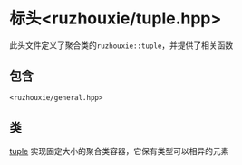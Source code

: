 # 标头<ruzhouxie/tuple.hpp>
此头文件定义了聚合类的`ruzhouxie::tuple`，并提供了相关函数
## 包含
`<ruzhouxie/general.hpp>`
## 类
[tuple](tuple/tuple.md) 实现固定大小的聚合类容器，它保有类型可以相异的元素
